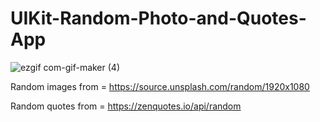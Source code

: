# UIKit-Random-Photo-and-Quotes-App

![ezgif com-gif-maker (4)](https://user-images.githubusercontent.com/80425427/125982471-dcb2dc12-cceb-4cd6-8c85-91c3ce629316.gif)

Random images from = https://source.unsplash.com/random/1920x1080

Random quotes from  = https://zenquotes.io/api/random

